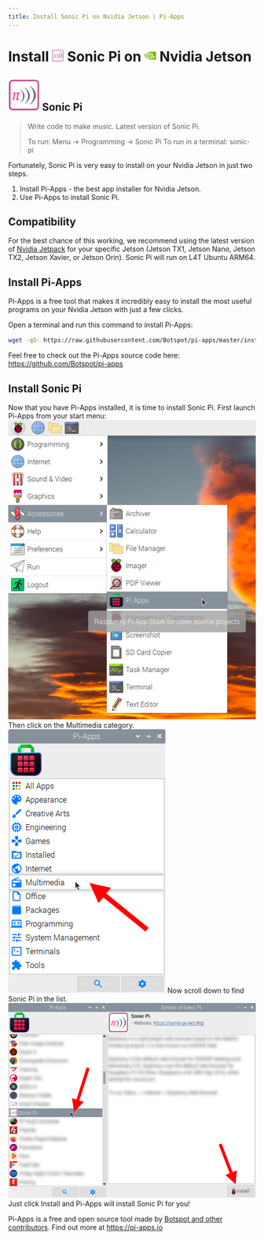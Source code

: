 ```yaml
---
title: Install Sonic Pi on Nvidia Jetson | Pi-Apps
---
```

<div class="simple-install-content content">

# Install <img src="/img/app-icons/Sonic Pi/icon-64.png" height=24> Sonic Pi on <img src=/img/other-icons/nvidia-icon.svg height=24> Nvidia Jetson

## <img src="/img/app-icons/Sonic Pi/icon-64.png"> Sonic Pi
> Write code to make music. Latest version of Sonic Pi.
> 
> To run: Menu -> Programming -> Sonic Pi
> To run in a terminal: sonic-pi

Fortunately, Sonic Pi is very easy to install on your Nvidia Jetson in just two steps.
1. Install Pi-Apps - the best app installer for Nvidia Jetson.
2. Use Pi-Apps to install Sonic Pi.
</div>
<div class="simple-install-content content">

## Compatibility
For the best chance of this working, we recommend using the latest version of [Nvidia Jetpack](https://developer.nvidia.com/embedded/jetpack-archive) for your specific Jetson (Jetson TX1, Jetson Nano, Jetson TX2, Jetson Xavier, or Jetson Orin).
Sonic Pi will run on L4T Ubuntu ARM64.
</div>
<div class="simple-install-content content">

## Install Pi-Apps

Pi-Apps is a free tool that makes it incredibly easy to install the most useful programs on your Nvidia Jetson with just a few clicks.

Open a terminal and run this command to install Pi-Apps:
```bash
wget -qO- https://raw.githubusercontent.com/Botspot/pi-apps/master/install | bash
```
Feel free to check out the Pi-Apps source code here: https://github.com/Botspot/pi-apps
</div>
<div class="simple-install-content content">

## Install Sonic Pi

Now that you have Pi-Apps installed, it is time to install Sonic Pi.
First launch Pi-Apps from your start menu:
<img src="/img/start-menu.png">
Then click on the Multimedia category.
<img src="/img/category-selections/Multimedia.png">
Now scroll down to find Sonic Pi in the list.
<img src="/img/app-icons/Sonic Pi/app-selection.png">
Just click Install and Pi-Apps will install Sonic Pi for you!
</div>
<div class="simple-install-content content">

Pi-Apps is a free and open source tool made by [Botspot and other contributors](/about/#contributors). Find out more at https://pi-apps.io
</div>
